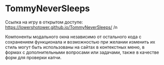 # TommyNeverSleeps
Ссылка на игру в открытом доступе: https://lowershotower.github.io/TommyNeverSleeps/ /n

Компоненты модального окна независимо от остального кода с сохранением функционала и возможностью при желании изменить их стиль могут быть использованы на сайтах в контекстных меню, в формах с дополнительными вопросами или задачами, также в качестве форм для проверки капчи.

